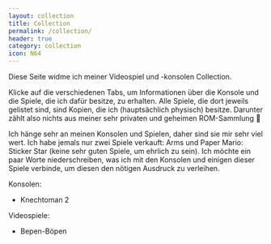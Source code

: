 ```yaml
---
layout: collection
title: Collection
permalink: /collection/
header: true
category: collection
icon: N64
---
```


Diese Seite widme ich meiner Videospiel und -konsolen Collection.

Klicke auf die verschiedenen Tabs, um Informationen über die Konsole und die Spiele, die ich dafür besitze, zu erhalten.
Alle Spiele, die dort jeweils gelistet sind, sind Kopien, die ich (hauptsächlich physisch) besitze. Darunter zählt also
nichts aus meiner sehr privaten und geheimen ROM-Sammlung :eyes:

Ich hänge sehr an meinen Konsolen und Spielen, daher sind sie mir sehr viel wert. Ich habe jemals nur zwei Spiele
verkauft: Arms und Paper Mario: Sticker Star (keine sehr guten Spiele, um ehrlich zu sein). Ich möchte ein paar Worte
niederschreiben, was ich mit den Konsolen und einigen dieser Spiele verbinde, um diesen den nötigen Ausdruck zu
verleihen.
<!--more-->
Konsolen:

* Knechtoman 2

Videospiele:

* Bepen-Böpen